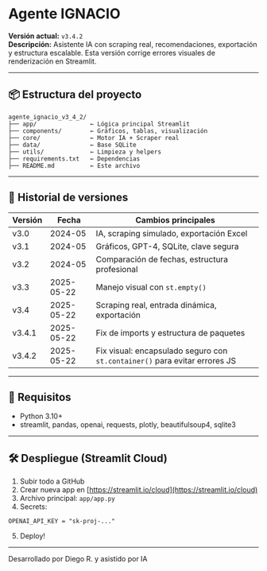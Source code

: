 
# Agente IGNACIO

**Versión actual:** `v3.4.2`  
**Descripción:** Asistente IA con scraping real, recomendaciones, exportación y estructura escalable. Esta versión corrige errores visuales de renderización en Streamlit.

---

## 📦 Estructura del proyecto

```
agente_ignacio_v3_4_2/
├── app/               ← Lógica principal Streamlit
├── components/        ← Gráficos, tablas, visualización
├── core/              ← Motor IA + Scraper real
├── data/              ← Base SQLite
├── utils/             ← Limpieza y helpers
├── requirements.txt   ← Dependencias
├── README.md          ← Este archivo
```

---

## 🔁 Historial de versiones

| Versión | Fecha       | Cambios principales |
|---------|-------------|---------------------|
| v3.0    | 2024-05     | IA, scraping simulado, exportación Excel |
| v3.1    | 2024-05     | Gráficos, GPT-4, SQLite, clave segura |
| v3.2    | 2024-05     | Comparación de fechas, estructura profesional |
| v3.3    | 2025-05-22  | Manejo visual con `st.empty()` |
| v3.4    | 2025-05-22  | Scraping real, entrada dinámica, exportación |
| v3.4.1  | 2025-05-22  | Fix de imports y estructura de paquetes |
| v3.4.2  | 2025-05-22  | Fix visual: encapsulado seguro con `st.container()` para evitar errores JS |

---

## 🧠 Requisitos

- Python 3.10+
- streamlit, pandas, openai, requests, plotly, beautifulsoup4, sqlite3

---

## 🛠️ Despliegue (Streamlit Cloud)

1. Subir todo a GitHub
2. Crear nueva app en [https://streamlit.io/cloud](https://streamlit.io/cloud)
3. Archivo principal: `app/app.py`
4. Secrets:
```
OPENAI_API_KEY = "sk-proj-..."
```
5. Deploy!

---

Desarrollado por Diego R. y asistido por IA
